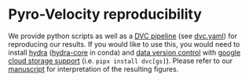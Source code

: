 # Pyro-Velocity reproducibility

We provide python scripts as well as a [DVC pipeline](https://dvc.org/doc/user-guide/pipelines) (see [dvc.yaml](./dvc.yaml)) for reproducing our results. If you would like to use this, you would need to install [hydra](https://hydra.cc/docs/intro/#installation) ([hydra-core](https://anaconda.org/conda-forge/hydra-core) in conda) and [data version control](https://dvc.org/doc/install) with [google cloud storage support](https://dvc.org/doc/install/linux#install-with-pip) (i.e. `pipx install dvc[gs]`). Please refer to our [manuscript](https://www.biorxiv.org/content/10.1101/2022.09.12.507691v2) for interpretation of the resulting figures.
